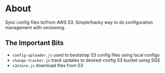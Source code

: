 # About

Sync config files to/from AWS S3. Simple/hacky way to do configuration management with versioning.

## The Important Bits

- `config-uploader.js` used to bootstrap S3 config files using local configs
- `change-tracker.js` track updates to desired-config S3 bucket using SQS
- `s3store.js` download files from S3
